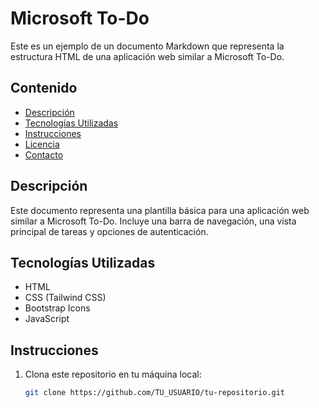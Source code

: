 # Microsoft To-Do

Este es un ejemplo de un documento Markdown que representa la estructura HTML de una aplicación web similar a Microsoft To-Do.

## Contenido

- [Descripción](#descripción)
- [Tecnologías Utilizadas](#tecnologías-utilizadas)
- [Instrucciones](#instrucciones)
- [Licencia](#licencia)
- [Contacto](#contacto)

## Descripción

Este documento representa una plantilla básica para una aplicación web similar a Microsoft To-Do. Incluye una barra de navegación, una vista principal de tareas y opciones de autenticación.


## Tecnologías Utilizadas

- HTML
- CSS (Tailwind CSS)
- Bootstrap Icons
- JavaScript

## Instrucciones

1. Clona este repositorio en tu máquina local:

   ```bash
   git clone https://github.com/TU_USUARIO/tu-repositorio.git

